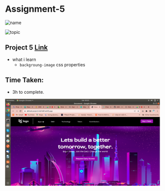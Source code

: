 # Assignment-5

![name](https://img.shields.io/badge/abhisek%20mishra-full%20stack%20developer-green)

![topic](https://img.shields.io/badge/html-css-green)

## Project 5 [Link](https://abhisek-project5-8d7ddf.netlify.app/)

- what i learn
  - `backgroung-image` css properties

## Time Taken:

- 3h to complete.

![screenshoot](./live-class-project-5/project-5.png)
